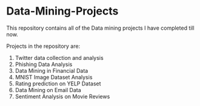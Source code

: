 # Data-Mining-Projects

This repository contains all of the Data mining projects I have completed till now.

Projects in the repository are:
  1. Twitter data collection and analysis
  2. Phishing Data Analysis
  3. Data Mining in Financial Data
  4. MNIST Image Dataset Analysis
  5. Rating prediction on YELP Dataset
  6. Data Mining on Email Data
  7. Sentiment Analysis on Movie Reviews